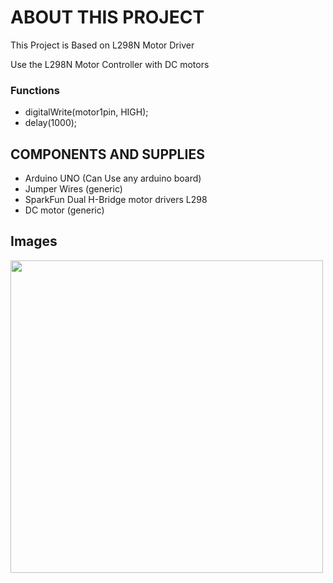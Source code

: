 # ABOUT THIS PROJECT

This Project is Based on L298N Motor Driver

Use the L298N Motor Controller with DC motors

### Functions

- digitalWrite(motor1pin, HIGH);
- delay(1000);

## COMPONENTS AND SUPPLIES

- Arduino UNO (Can Use any arduino board)
- Jumper Wires (generic)
- SparkFun Dual H-Bridge motor drivers L298
- DC motor (generic)

## Images

<img width="500px" src="https://github.com/sasankaweera123/Arduino-Learning/blob/main/Session_11/IMG/img.jpg">
